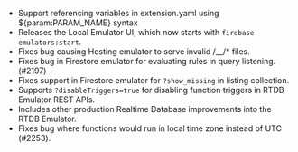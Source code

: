 - Support referencing variables in extension.yaml using \${param:PARAM_NAME} syntax
- Releases the Local Emulator UI, which now starts with `firebase emulators:start`.
- Fixes bug causing Hosting emulator to serve invalid /\_\_/\* files.
- Fixes bug in Firestore emulator for evaluating rules in query listening. (#2197)
- Fixes support in Firestore emulator for `?show_missing` in listing collection.
- Supports `?disableTriggers=true` for disabling function triggers in RTDB Emulator REST APIs.
- Includes other production Realtime Database improvements into the RTDB Emulator.
- Fixes bug where functions would run in local time zone instead of UTC (#2253).

